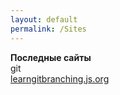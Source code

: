 ```yaml
---
layout: default
permalink: /Sites
---
```

**Последные сайты**\
git\
[learngitbranching.js.org](https://learngitbranching.js.org)